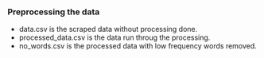 ### Preprocessing the data

- data.csv is the scraped data without processing done.
- processed_data.csv is the data run throug the processing.
- no_words.csv is the processed data with low frequency words removed.